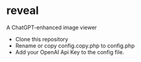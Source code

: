 # reveal
A ChatGPT-enhanced image viewer

- Clone this repository
- Rename or copy config.copy.php to config.php
- Add your OpenAI Api Key to the config file.

